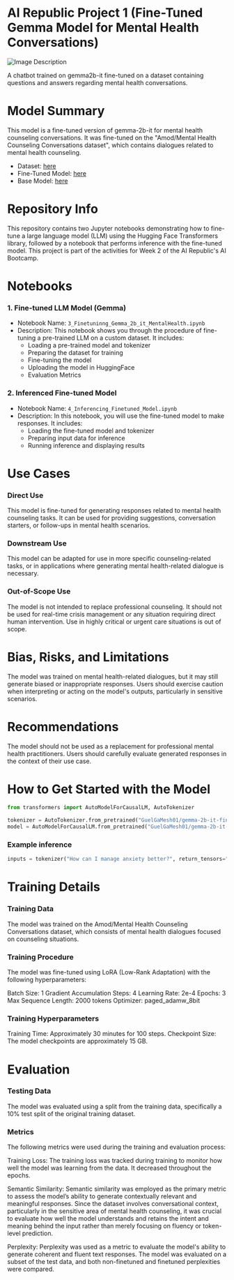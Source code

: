 # AI Republic Project 1 (Fine-Tuned Gemma Model for Mental Health Conversations)

![Image Description]([https://raw.githubusercontent.com/MFlores01/airepublic_project1_submission/refs/heads/main/f39adfdb-f65e-403c-a690-6aeb4bbf7582.webp](https://raw.githubusercontent.com/MFlores01/airepublic_project1_submission/refs/heads/main/MH_image.webp))


A chatbot trained on gemma2b-it fine-tuned on a dataset containing questions and answers regarding mental health conversations.

# Model Summary

This model is a fine-tuned version of gemma-2b-it for mental health counseling conversations. It was fine-tuned on the "Amod/Mental Health Counseling Conversations dataset", which contains dialogues related to mental health counseling. 
* Dataset:  [here](https://huggingface.co/datasets/Amod/mental_health_counseling_conversations)
* Fine-Tuned Model: [here](https://huggingface.co/GuelGaMesh01/gemma-2b-it-finetuned-mental-health-qa)
* Base Model: [here](https://huggingface.co/google/gemma-2-2b-it)

# Repository Info
This repository contains two Jupyter notebooks demonstrating how to fine-tune a large language model (LLM) using the Hugging Face Transformers library, followed by a notebook that performs inference with the fine-tuned model. This project is part of the activities for Week 2 of the AI Republic's AI Bootcamp.

# Notebooks
### 1. Fine-tuned LLM Model (Gemma)
* Notebook Name: `3_Finetuninng_Gemma_2b_it_MentalHealth.ipynb`
* Description: This notebook shows you through the procedure of fine-tuning a pre-trained LLM on a custom dataset. It includes:
  * Loading a pre-trained model and tokenizer
  * Preparing the dataset for training
  * Fine-tuning the model
  * Uploading the model in HuggingFace
  * Evaluation Metrics

### 2. Inferenced Fine-tuned Model
* Notebook Name: `4_Inferencing_Finetuned_Model.ipynb`
* Description: In this notebook, you will use the fine-tuned model to make responses. It includes:
  * Loading the fine-tuned model and tokenizer
  * Preparing input data for inference
  * Running inference and displaying results

# Use Cases

### Direct Use
This model is fine-tuned for generating responses related to mental health counseling tasks. It can be used for providing suggestions, conversation starters, or follow-ups in mental health scenarios.

### Downstream Use 
This model can be adapted for use in more specific counseling-related tasks, or in applications where generating mental health-related dialogue is necessary.

### Out-of-Scope Use
The model is not intended to replace professional counseling. It should not be used for real-time crisis management or any situation requiring direct human intervention. Use in highly critical or urgent care situations is out of scope.

# Bias, Risks, and Limitations
The model was trained on mental health-related dialogues, but it may still generate biased or inappropriate responses. Users should exercise caution when interpreting or acting on the model's outputs, particularly in sensitive scenarios.

# Recommendations
The model should not be used as a replacement for professional mental health practitioners. Users should carefully evaluate generated responses in the context of their use case.

# How to Get Started with the Model

```python
from transformers import AutoModelForCausalLM, AutoTokenizer

tokenizer = AutoTokenizer.from_pretrained("GuelGaMesh01/gemma-2b-it-finetuned-mental-health-qa") 
model = AutoModelForCausalLM.from_pretrained("GuelGaMesh01/gemma-2b-it-finetuned-mental-health-qa")
```

### Example inference
```python
inputs = tokenizer("How can I manage anxiety better?", return_tensors="pt") outputs = model.generate(**inputs, max_length=200) response = tokenizer.decode(outputs[0], skip_special_tokens=True) print(response)
```

# Training Details
### Training Data
The model was trained on the Amod/Mental Health Counseling Conversations dataset, which consists of mental health dialogues focused on counseling situations.

### Training Procedure
The model was fine-tuned using LoRA (Low-Rank Adaptation) with the following hyperparameters:

Batch Size: 1 Gradient Accumulation Steps: 4 Learning Rate: 2e-4 Epochs: 3 Max Sequence Length: 2000 tokens Optimizer: paged_adamw_8bit

### Training Hyperparameters
Training Time: Approximately 30 minutes for 100 steps.
Checkpoint Size: The model checkpoints are approximately 15 GB.

# Evaluation
### Testing Data
The model was evaluated using a split from the training data, specifically a 10% test split of the original training dataset.

### Metrics
The following metrics were used during the training and evaluation process:

Training Loss: The training loss was tracked during training to monitor how well the model was learning from the data. It decreased throughout the epochs.

Semantic Similarity: Semantic similarity was employed as the primary metric to assess the model’s ability to generate contextually relevant and meaningful responses. Since the dataset involves conversational context, particularly in the sensitive area of mental health counseling, it was crucial to evaluate how well the model understands and retains the intent and meaning behind the input rather than merely focusing on fluency or token-level prediction. 

Perplexity: Perplexity was used as a metric to evaluate the model's ability to generate coherent and fluent text responses. The model was evaluated on a subset of the test data, and both non-finetuned and finetuned perplexities were compared.
